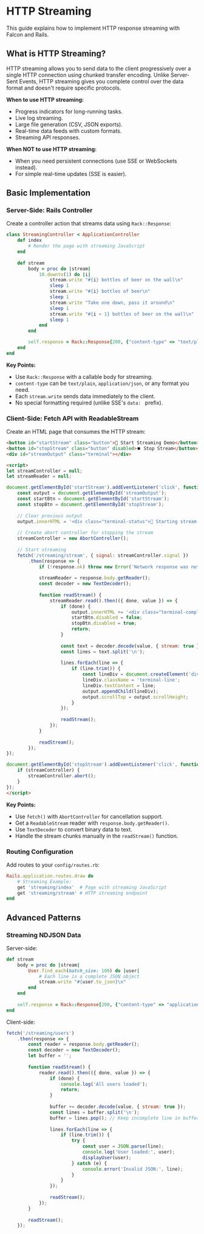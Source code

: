 # HTTP Streaming

This guide explains how to implement HTTP response streaming with Falcon and Rails.

## What is HTTP Streaming?

HTTP streaming allows you to send data to the client progressively over a single HTTP connection using chunked transfer encoding. Unlike Server-Sent Events, HTTP streaming gives you complete control over the data format and doesn't require specific protocols.

**When to use HTTP streaming:**
- Progress indicators for long-running tasks.
- Live log streaming.
- Large file generation (CSV, JSON exports).
- Real-time data feeds with custom formats.
- Streaming API responses.

**When NOT to use HTTP streaming:**
- When you need persistent connections (use SSE or WebSockets instead).
- For simple real-time updates (SSE is easier).

## Basic Implementation

### Server-Side: Rails Controller

Create a controller action that streams data using `Rack::Response`:

```ruby
class StreamingController < ApplicationController
	def index
		# Render the page with streaming JavaScript
	end
	
	def stream
		body = proc do |stream|
			10.downto(1) do |i|
				stream.write "#{i} bottles of beer on the wall\n"
				sleep 1
				stream.write "#{i} bottles of beer\n"
				sleep 1
				stream.write "Take one down, pass it around\n"
				sleep 1
				stream.write "#{i - 1} bottles of beer on the wall\n"
				sleep 1
			end
		end

		self.response = Rack::Response[200, {"content-type" => "text/plain"}, body]
	end
end
```

**Key Points:**
- Use `Rack::Response` with a callable body for streaming.
- `content-type` can be `text/plain`, `application/json`, or any format you need.
- Each `stream.write` sends data immediately to the client.
- No special formatting required (unlike SSE's `data: ` prefix).

### Client-Side: Fetch API with ReadableStream

Create an HTML page that consumes the HTTP stream:

```html
<button id="startStream" class="button">🚀 Start Streaming Demo</button>
<button id="stopStream" class="button" disabled>⏹️ Stop Stream</button>
<div id="streamOutput" class="terminal"></div>

<script>
let streamController = null;
let streamReader = null;

document.getElementById('startStream').addEventListener('click', function() {
	const output = document.getElementById('streamOutput');
	const startBtn = document.getElementById('startStream');
	const stopBtn = document.getElementById('stopStream');
	
	// Clear previous output
	output.innerHTML = '<div class="terminal-status">🔄 Starting stream...</div>';
	
	// Create abort controller for stopping the stream
	streamController = new AbortController();
	
	// Start streaming
	fetch('/streaming/stream', { signal: streamController.signal })
		.then(response => {
			if (!response.ok) throw new Error('Network response was not ok');
			
			streamReader = response.body.getReader();
			const decoder = new TextDecoder();
			
			function readStream() {
				streamReader.read().then(({ done, value }) => {
					if (done) {
						output.innerHTML += '<div class="terminal-complete">✅ Stream completed!</div>';
						startBtn.disabled = false;
						stopBtn.disabled = true;
						return;
					}
					
					const text = decoder.decode(value, { stream: true });
					const lines = text.split('\n');
					
					lines.forEach(line => {
						if (line.trim()) {
							const lineDiv = document.createElement('div');
							lineDiv.className = 'terminal-line';
							lineDiv.textContent = line;
							output.appendChild(lineDiv);
							output.scrollTop = output.scrollHeight;
						}
					});
					
					readStream();
				});
			}
			
			readStream();
		});
});

document.getElementById('stopStream').addEventListener('click', function() {
	if (streamController) {
		streamController.abort();
	}
});
</script>
```

**Key Points:**
- Use `fetch()` with `AbortController` for cancellation support.
- Get a `ReadableStream` reader with `response.body.getReader()`.
- Use `TextDecoder` to convert binary data to text.
- Handle the stream chunks manually in the `readStream()` function.

### Routing Configuration

Add routes to your `config/routes.rb`:

```ruby
Rails.application.routes.draw do
	# Streaming Example:
	get 'streaming/index'  # Page with streaming JavaScript
	get 'streaming/stream' # HTTP streaming endpoint
end
```

## Advanced Patterns

### Streaming NDJSON Data

Server-side:
```ruby
def stream
	body = proc do |stream|
		User.find_each(batch_size: 100) do |user|
			# Each line is a complete JSON object
			stream.write "#{user.to_json}\n"
		end
	end
	
	self.response = Rack::Response[200, {"content-type" => "application/x-ndjson"}, body]
end
```

Client-side:
```javascript
fetch('/streaming/users')
	.then(response => {
		const reader = response.body.getReader();
		const decoder = new TextDecoder();
		let buffer = '';
		
		function readStream() {
			reader.read().then(({ done, value }) => {
				if (done) {
					console.log('All users loaded');
					return;
				}
				
				buffer += decoder.decode(value, { stream: true });
				const lines = buffer.split('\n');
				buffer = lines.pop(); // Keep incomplete line in buffer
				
				lines.forEach(line => {
					if (line.trim()) {
						try {
							const user = JSON.parse(line);
							console.log('User loaded:', user);
							displayUser(user);
						} catch (e) {
							console.error('Invalid JSON:', line);
						}
					}
				});
				
				readStream();
			});
		}
		
		readStream();
	});
```
